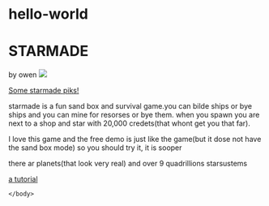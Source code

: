 # hello-world
<!DOCTYPE html>
<html>
	<head>
		<title>Result</title>
	</head>
	<body><h1>STARMADE</h1>
	<h>by owen</h>
	<img src="http://2.bp.blogspot.com/-lRYPbD3Am-4/Uvmwq-kb2tI/AAAAAAAAE44/n3BRuIcRyjw/s1600/starmade-screenshot-0004.png" />
	<p><a href="http://blindsnipefreelancer.deviantart.com/art/Starmade-Arrowhead-417522621">Some starmade piks!</a></p>
		<p>starmade is a fun sand box and survival game.you can bilde ships or bye ships and you can mine for resorses or bye them. when you spawn you are next to a shop and star with 20,000 credets(that whont get you that far).</p>
		<p>I love this game and the free demo is just like the game(but it dose not have the sand box mode) so you should try it, it is sooper</p>
		<p>there ar planets(that look very real) and over 9 quadrillions starsustems</p>
	<p><a href="https://www.youtube.com/watch?v=1n-sEN9fpgw">a tutorial</a></p>
	
	
	</body>
</html>
